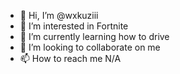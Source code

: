 - 👋 Hi, I’m @wxkuziii
- 👀 I’m interested in Fortnite 
- 🌱 I’m currently learning how to drive
- 💞️ I’m looking to collaborate on me
- 📫 How to reach me N/A

<!---
wxkuziii/wxkuziii is a ✨ special ✨ repository because its `README.md` (this file) appears on your GitHub profile.
You can click the Preview link to take a look at your changes.
--->
